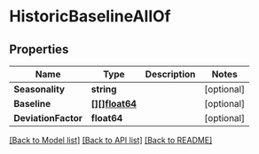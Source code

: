 # HistoricBaselineAllOf

## Properties

Name | Type | Description | Notes
------------ | ------------- | ------------- | -------------
**Seasonality** | **string** |  | [optional] 
**Baseline** | [**[][]float64**](array.md) |  | [optional] 
**DeviationFactor** | **float64** |  | [optional] 

[[Back to Model list]](../README.md#documentation-for-models) [[Back to API list]](../README.md#documentation-for-api-endpoints) [[Back to README]](../README.md)


